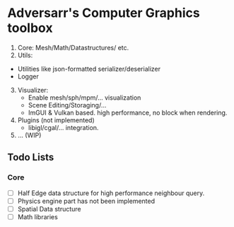 # Adversarr's Computer Graphics toolbox

1. Core: Mesh/Math/Datastructures/ etc.
2. Utils: 
  - Utilities like json-formatted serializer/deserializer
  - Logger
3. Visualizer:
   - Enable mesh/sph/mpm/... visualization
   - Scene Editing/Storaging/...
   - ImGUI & Vulkan based. high performance, no block when rendering.
4. Plugins (not implemented)
   - libigl/cgal/... integration.
5. ... (WIP)


## Todo Lists

### Core

- [ ] Half Edge data structure for high performance neighbour query.
- [ ] Physics engine part has not been implemented
- [ ] Spatial Data structure
- [ ] Math libraries
